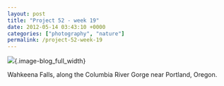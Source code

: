 ```yaml
---
layout: post
title: "Project 52 - week 19"
date: 2012-05-14 03:43:10 +0000
categories: ["photography", "nature"]
permalink: /project-52-week-19
---
```

![](http://reluctanthacker.rollett.org/sites/default/files/styles/blog_full_width/public/wahkeena_falls.jpg){.image-blog_full_width}

Wahkeena Falls, along the Columbia River Gorge near Portland, Oregon.
